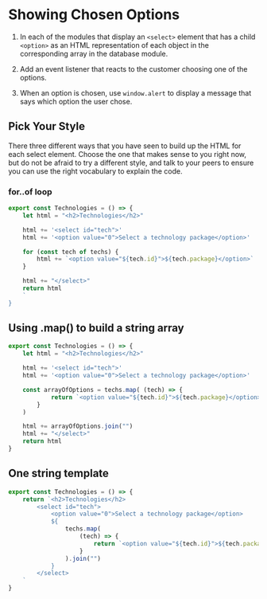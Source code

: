 # Showing Chosen Options

1. In each of the modules that display an `<select>` element that has a child `<option>` as an HTML representation of each object in the corresponding array in the database module.

1. Add an event listener that reacts to the customer choosing one of the options.

1. When an option is chosen, use `window.alert` to display a message that says which option the user chose.

## Pick Your Style

There three different ways that you have seen to build up the HTML for each select element. Choose the one that makes sense to you right now, but do not be afraid to try a different style, and talk to your peers to ensure you can use the right vocabulary to explain the code.

### for..of loop

```js
export const Technologies = () => {
    let html = "<h2>Technologies</h2>"

    html += '<select id="tech">'
    html += '<option value="0">Select a technology package</option>'

    for (const tech of techs) {
        html += `<option value="${tech.id}">${tech.package}</option>`
    }

    html += "</select>"
    return html
    `
}
```

## Using .map() to build a string array

```js
export const Technologies = () => {
    let html = "<h2>Technologies</h2>"

    html += '<select id="tech">'
    html += '<option value="0">Select a technology package</option>'

    const arrayOfOptions = techs.map( (tech) => {
            return `<option value="${tech.id}">${tech.package}</option>`
        }
    )

    html += arrayOfOptions.join("")
    html += "</select>"
    return html
}
```

## One string template

```js
export const Technologies = () => {
    return `<h2>Technologies</h2>
        <select id="tech">
            <option value="0">Select a technology package</option>
            ${
                techs.map(
                    (tech) => {
                        return `<option value="${tech.id}">${tech.package}</option>`
                    }
                ).join("")
            }
        </select>
    `
}
```